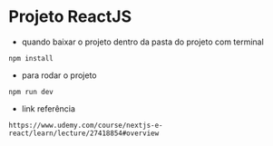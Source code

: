 # Projeto ReactJS

* quando baixar o projeto dentro da pasta do projeto com terminal
```
npm install
```

* para rodar o projeto
```
npm run dev
```

* link referência
```
https://www.udemy.com/course/nextjs-e-react/learn/lecture/27418854#overview
```